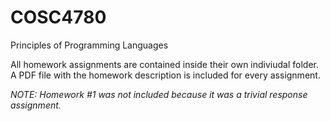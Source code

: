 # COSC4780
Principles of Programming Languages

All homework assignments are contained inside their own indiviudal folder. A PDF file with the homework description is included for every assignment.

*NOTE: Homework #1 was not included because it was a trivial response assignment.*
